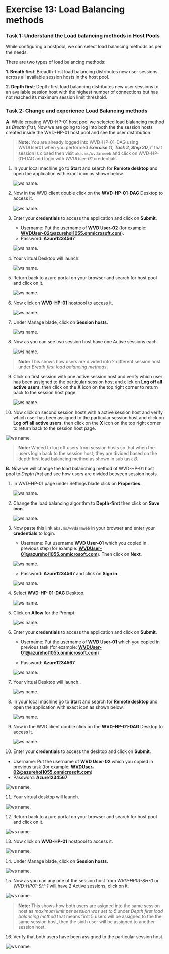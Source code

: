 # **Exercise 13: Load Balancing methods**


### **Task 1: Understand the Load balancing methods in Host Pools**


While configuring  a hostpool, we can select load balancing methods as per the needs.

There are two types of load balancing methods:

 **1. Breath first**: Breadth-first load balancing distributes new user sessions across all available session hosts in the host pool. 

 **2. Depth first**:  Depth-first load balancing distributes new user sessions to an available session host with the highest number of connections but has not reached its maximum session limit threshold.


### **Task 2: Change and experience Load Balancing methods**


**A**. While creating WVD-HP-01 host pool we selected load blalancing method as *Breath first*, Now we are going to log into both the the session hosts created inside the WVD-HP-01 host pool and see the user distribution.


>**Note:** You are already logged into WVD-HP-01-DAG using WVDUser01 when you performed ***Exercise 11, Task 2, Step 20***, if that session is closed then visit `aka.ms/wvdarmweb` and click on WVD-HP-01-DAG and login with *WVDUser-01* credentials.

1. In your local machine go to **Start** and search for **Remote desktop** and open the application with exact icon as shown below.

   ![ws name.](media/137.png)
   

2. Now in the WVD client double click on the **WVD-HP-01-DAG** Desktop to access it. 

   ![ws name.](media/w6.png)

3. Enter your **credentials** to access the application and click on **Submit**.

   - Username: Put the username of **WVD User-02** (for example: **WVDUser-02@azurehol1055.onmicrosoft.com**).
   - Password: **Azure1234567**
   
   ![ws name.](media/a52.png)
   

4. Your virtual Desktop will launch. 

   ![ws name.](media/a54.png) 


5. Return back to azure portal on your browser and search for host pool and click on it.

   ![ws name.](media/w5.png)
   
   
6. Now click on **WVD-HP-01** hostpool to access it.

   ![ws name.](media/w7.png)
   
   
7. Under Manage blade, click on **Session hosts**.

   ![ws name.](media/w8.png)
   
   
8. Now as you can see two session host have one Active sessions each.

   ![ws name.](media/w11.png)
   
>**Note:** This shows how users are divided into 2 different session host under *Breath first load balancing methods*.
   
9. Click on first session with one active session host and verify which user has been assigned to the particular session host and click on **Log off all active users**, then click on the **X** icon on the top right corner to return back to the session host page.

   ![ws name.](media/w12.png)
   
10. Now click on second session hosts with a active session host and verify which user has been assigned to the particular session host and click on **Log off all active users**, then click on the **X** icon on the top right corner to return back to the session host page.

   ![ws name.](media/w16.png)
    
>**Note:** Wneed to log off users from session hosts so that when the users login back to the session host, they are divided based on the depth first load balancing method as shown in sub task *B*.
   
**B.** Now we will change the load balanching method of WVD-HP-01 host pool to *Depth first* and see how users are divided between session hosts.


1. In WVD-HP-01 page under Settings blade click on **Properties**.

   ![ws name.](media/w14.png)
   
   
2. Change the load balancing algorithm to **Depth-first** then click on **Save icon**.

   ![ws name.](media/w15.png)
   
3. Now paste this link ```aka.ms/wvdarmweb``` in your browser and enter your **credentials** to login. 

   - Username: Put username **WVD User-01** which you copied in previous step (for example: **WVDUser-01@azurehol1055.onmicrosoft.com**). Then click on **Next**.
   
   ![ws name.](media/wvd42.png)

   - Password: **Azure1234567** and click on **Sign in**.

   ![ws name.](media/wvd43.png)
      
      
4. Select **WVD-HP-01-DAG** Desktop.

   ![ws name.](media/wvd53.png)

5. Click on **Allow** for the Prompt.

   ![ws name.](media/133.png)


6. Enter your **credentials** to access the application and click on **Submit**.

   - Username: Put the username of **WVD User-01** which you copied in previous task (for example: **WVDUser-01@azurehol1055.onmicrosoft.com**)
   
   - Password: **Azure1234567**
   
   ![ws name.](media/a47.png)


7. Your virtual Desktop will launch.. 

   ![ws name.](media/wvd39.png)
   
   
8. In your local machine go to **Start** and search for **Remote desktop** and open the application with exact icon as shown below.

   ![ws name.](media/137.png)
   

9. Now in the WVD client double click on the **WVD-HP-01-DAG** Desktop to access it. 

   ![ws name.](media/w6.png)

10. Enter your **credentials** to access the desktop and click on **Submit**.

   - Username: Put the username of **WVD User-02** which you copied in previous task (for example: **WVDUser-02@azurehol1055.onmicrosoft.com**)
   - Password: **Azure1234567**
   
   ![ws name.](media/a52.png)
   

11. Your virtual desktop will launch. 

   ![ws name.](media/a54.png) 


12. Return back to azure portal on your browser and search for host pool and click on it.

   ![ws name.](media/w5.png)
   
   
13. Now click on **WVD-HP-01** hostpool to access it.

   ![ws name.](media/w7.png)
   
   
14. Under Manage blade, click on **Session hosts**.

   ![ws name.](media/w8.png)
   
   
15. Now as you can any one of the session host from  *WVD-HP01-SH-0* or *WVD-HP01-SH-1* will have 2 Active sessions, click on it.

   ![ws name.](media/w9.png)
   
>**Note:** This shows how both users are asigned into the same session host as *maximum limit per session was set to 5* under *Depth first load balancing method*
 that means first 5 users will be assigned to the the same session host, then the sixth user will be assigned to another session host.
 
   
16. Verify that both users have been assigned to the particular session host. 

   ![ws name.](media/w10.png)
